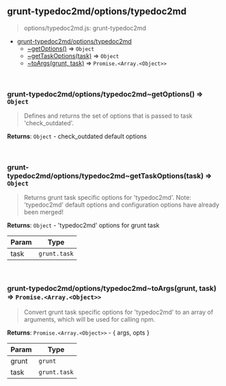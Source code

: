 
<br><a name="module_grunt-typedoc2md/options/typedoc2md"></a>

## grunt-typedoc2md/options/typedoc2md
> options/typedoc2md.js: grunt-typedoc2md


* [grunt-typedoc2md/options/typedoc2md](#module_grunt-typedoc2md/options/typedoc2md)
    * [~getOptions()](#module_grunt-typedoc2md/options/typedoc2md..getOptions) ⇒ <code>Object</code>
    * [~getTaskOptions(task)](#module_grunt-typedoc2md/options/typedoc2md..getTaskOptions) ⇒ <code>Object</code>
    * [~toArgs(grunt, task)](#module_grunt-typedoc2md/options/typedoc2md..toArgs) ⇒ <code>Promise.&lt;Array.&lt;Object&gt;&gt;</code>


<br><a name="module_grunt-typedoc2md/options/typedoc2md..getOptions"></a>

### grunt-typedoc2md/options/typedoc2md~getOptions() ⇒ <code>Object</code>
> Defines and returns the set of options that is passed to task 'check_outdated'.

**Returns**: <code>Object</code> - check_outdated default options  

<br><a name="module_grunt-typedoc2md/options/typedoc2md..getTaskOptions"></a>

### grunt-typedoc2md/options/typedoc2md~getTaskOptions(task) ⇒ <code>Object</code>
> Returns grunt task specific options for 'typedoc2md'.>  Note: 'typedoc2md' default options and configuration>        options have already been merged!

**Returns**: <code>Object</code> - 'typedoc2md' options for grunt task  

| Param | Type |
| --- | --- |
| task | <code>grunt.task</code> | 


<br><a name="module_grunt-typedoc2md/options/typedoc2md..toArgs"></a>

### grunt-typedoc2md/options/typedoc2md~toArgs(grunt, task) ⇒ <code>Promise.&lt;Array.&lt;Object&gt;&gt;</code>
> Convert grunt task specific options for 'typedoc2md' to an >  array of arguments, which will be used for calling npm.

**Returns**: <code>Promise.&lt;Array.&lt;Object&gt;&gt;</code> - { args, opts }  

| Param | Type |
| --- | --- |
| grunt | <code>grunt</code> | 
| task | <code>grunt.task</code> | 

